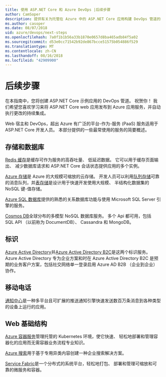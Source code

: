 ```yaml
---
title: 使用 ASP.NET Core 和 Azure DevOps |后续步骤
author: CamSoper
description: 提供有关为托管在 Azure 中的 ASP.NET Core 应用构建 DevOps 管道的端到端指导的指南。
ms.author: casoper
ms.date: 08/07/2018
uid: azure/devops/next-steps
ms.openlocfilehash: 7a0f1b1b56a33b1870e0657d8ba465adb84f5a02
ms.sourcegitcommit: d53e0cc71542b92de867bcce51575b054886f529
ms.translationtype: MT
ms.contentlocale: zh-CN
ms.lasthandoff: 08/16/2018
ms.locfileid: "42909900"
---
```

# <a name="next-steps"></a>后续步骤

在本指南中，您将创建 ASP.NET Core 示例应用的 DevOps 管道。 祝贺你！ 我们希望您喜欢学习来将 ASP.NET Core web 应用发布到 Azure 应用服务，并自动执行更改的持续集成。

Web 宿主和 DevOps，超出 Azure 有广泛的平台-作为-服务 (PaaS) 服务适用于 ASP.NET Core 开发人员。 本部分提供的一些最常使用的服务的简要概述。

## <a name="storage-and-databases"></a>存储和数据库

[Redis 缓存](https://docs.microsoft.com/azure/redis-cache/)是缓存可作为服务的高吞吐量、 低延迟数据。 它可以用于缓存页面输出、 减少数据库请求和 ASP.NET Core 会话状态提供应用的多个实例。

[Azure 存储](https://docs.microsoft.com/azure/storage/)是 Azure 的大规模可缩放的云存储。 开发人员可以利用[队列存储](https://docs.microsoft.com/azure/storage/queues/storage-queues-introduction)可靠的消息队列，并[表存储](https://docs.microsoft.com/azure/storage/tables/table-storage-overview)是设计用于快速开发使用大规模、 半结构化数据集的 NoSQL 键-值存储。

[Azure SQL 数据库](https://docs.microsoft.com/azure/sql-database/)提供的熟悉的关系数据库功能与使用 Microsoft SQL Server 引擎的服务。

[Cosmos DB](https://docs.microsoft.com/azure/cosmos-db/)全球分布的多模型 NoSQL 数据库服务。 多个 Api 都可用，包括 SQL API （以前称为 DocumentDB）、 Cassandra 和 MongoDB。

## <a name="identity"></a>标识

[Azure Active Directory](https://docs.microsoft.com/azure/active-directory/)并[Azure Active Directory B2C](https://docs.microsoft.com/azure/active-directory-b2c/)是这两个标识服务。 Azure Active Directory 专为企业方案和时在 Azure Active Directory B2C 是预期的业务客户方案，包括社交网络单一登录启用 Azure AD B2B （企业到企业） 协作。

## <a name="mobile"></a>移动电话

[通知中心](https://docs.microsoft.com/azure/notification-hubs/)是一种多平台且可扩展的推送通知引擎快速发送数百万条消息到各种类型的设备上运行的应用。

## <a name="web-infrastructure"></a>Web 基础结构

[Azure 容器服务](https://docs.microsoft.com/azure/aks/)管理托管的 Kubernetes 环境，使它快速、 轻松地部署和管理容器化的应用而无需容器业务流程专业知识。

[Azure 搜索](https://docs.microsoft.com/azure/search/)用于基于专用异类内容创建一种企业搜索解决方案。

[Service Fabric](https://docs.microsoft.com/azure/service-fabric/)是一个分布式的系统平台，轻松地打包、 部署和管理可缩放和可靠的微服务和容器。

